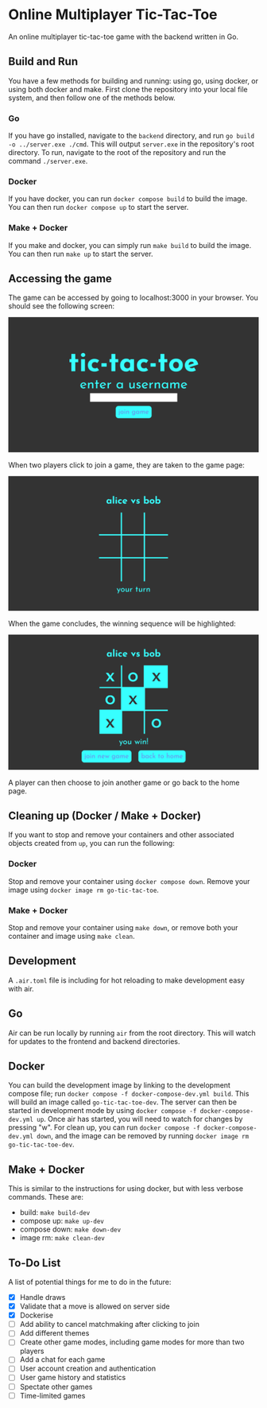 # Online Multiplayer Tic-Tac-Toe
An online multiplayer tic-tac-toe game with the backend written in Go.

## Build and Run
You have a few methods for building and running: using go, using docker, or using both docker and make. First clone the repository into your local file system, and then follow one of the methods below.

### Go
If you have go installed, navigate to the `backend` directory, and run `go build -o ../server.exe ./cmd`. This will output `server.exe` in the repository's root directory. To run, navigate to the root of the repository and run the command `./server.exe`. 

### Docker
If you have docker, you can run `docker compose build` to build the image. You can then run `docker compose up` to start the server.

### Make + Docker
If you make and docker, you can simply run `make build` to build the image. You can then run `make up` to start the server.

## Accessing the game
The game can be accessed by going to localhost:3000 in your browser. You should see the following screen:

![tic-tac-toe-home-page](https://github.com/AntJamGeo/go-tic-tac-toe/blob/main/images/tic-tac-toe-home-page.png)

When two players click to join a game, they are taken to the game page:

![tic-tac-toe-game-page](https://github.com/AntJamGeo/go-tic-tac-toe/blob/main/images/tic-tac-toe-game-page.png)

When the game concludes, the winning sequence will be highlighted:

![tic-tac-toe-game-page-end](https://github.com/AntJamGeo/go-tic-tac-toe/blob/main/images/tic-tac-toe-game-page-end.png)

A player can then choose to join another game or go back to the home page.

## Cleaning up (Docker / Make + Docker)
If you want to stop and remove your containers and other associated objects created from `up`, you can run the following:

### Docker
Stop and remove your container using `docker compose down`. Remove your image using `docker image rm go-tic-tac-toe`.

### Make + Docker
Stop and remove your container using `make down`, or remove both your container and image using `make clean`.

## Development
A `.air.toml` file is including for hot reloading to make development easy with air. 

## Go
Air can be run locally by running `air` from the root directory. This will watch for updates to the frontend and backend directories.

## Docker
You can build the development image by linking to the development compose file; run `docker compose -f docker-compose-dev.yml build`. This will build an image called `go-tic-tac-toe-dev`. The server can then be started in development mode by using `docker compose -f docker-compose-dev.yml up`. Once air has started, you will need to watch for changes by pressing "w". For clean up, you can run `docker compose -f docker-compose-dev.yml down`, and the image can be removed by running `docker image rm go-tic-tac-toe-dev`.

## Make + Docker
This is similar to the instructions for using docker, but with less verbose commands. These are:
* build: `make build-dev`
* compose up: `make up-dev`
* compose down: `make down-dev`
* image rm: `make clean-dev`

## To-Do List
A list of potential things for me to do in the future:

- [x] Handle draws
- [x] Validate that a move is allowed on server side
- [x] Dockerise
- [ ] Add ability to cancel matchmaking after clicking to join
- [ ] Add different themes
- [ ] Create other game modes, including game modes for more than two players
- [ ] Add a chat for each game
- [ ] User account creation and authentication
- [ ] User game history and statistics
- [ ] Spectate other games
- [ ] Time-limited games

